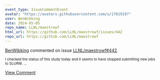 ```yaml
---
event_type: IssueCommentEvent
avatar: "https://avatars.githubusercontent.com/u/1781919?"
user: BenWibking
date: 2024-05-05
repo_name: LLNL/maestrowf
html_url: https://github.com/LLNL/maestrowf/issues/442
repo_url: https://github.com/LLNL/maestrowf
---
```


<a href='https://github.com/BenWibking' target='_blank'>BenWibking</a> commented on issue <a href='https://github.com/LLNL/maestrowf/issues/442' target='_blank'>LLNL/maestrowf#442</a>.

<small>I checked the status of this study today and it seems to have stopped submitting new jobs to SLURM. ...</small>

<a href='https://github.com/LLNL/maestrowf/issues/442' target='_blank'>View Comment</a>